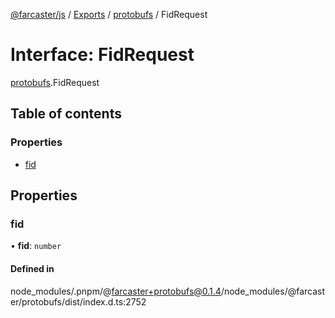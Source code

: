 [@farcaster/js](../README.md) / [Exports](../modules.md) / [protobufs](../modules/protobufs.md) / FidRequest

# Interface: FidRequest

[protobufs](../modules/protobufs.md).FidRequest

## Table of contents

### Properties

- [fid](protobufs.FidRequest.md#fid)

## Properties

### fid

• **fid**: `number`

#### Defined in

node_modules/.pnpm/@farcaster+protobufs@0.1.4/node_modules/@farcaster/protobufs/dist/index.d.ts:2752
